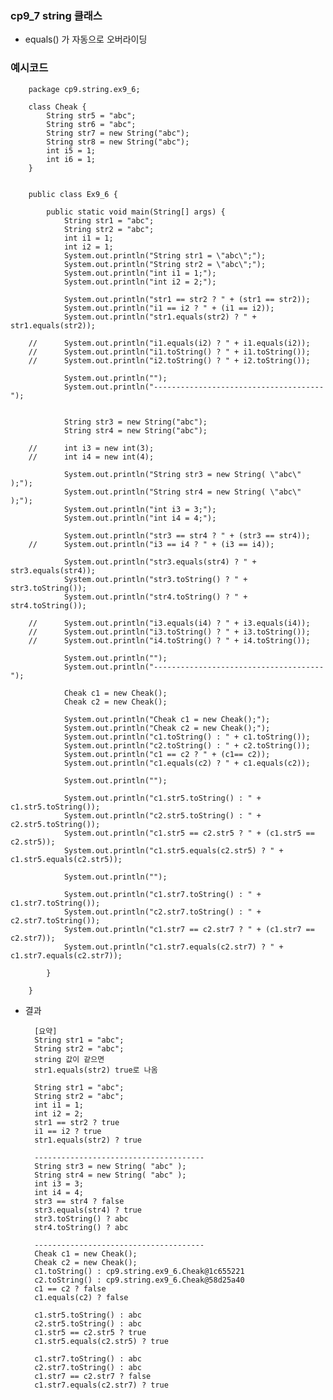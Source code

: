 ### cp9_7 string 클래스

- equals() 가 자동으로 오버라이딩

### 예시코드

        package cp9.string.ex9_6;

        class Cheak {
            String str5 = "abc";
            String str6 = "abc";
            String str7 = new String("abc");
            String str8 = new String("abc");
            int i5 = 1;
            int i6 = 1;
        }


        public class Ex9_6 {

            public static void main(String[] args) {
                String str1 = "abc";
                String str2 = "abc";
                int i1 = 1;
                int i2 = 1;
                System.out.println("String str1 = \"abc\";");
                System.out.println("String str2 = \"abc\";");
                System.out.println("int i1 = 1;");
                System.out.println("int i2 = 2;");

                System.out.println("str1 == str2 ? " + (str1 == str2));
                System.out.println("i1 == i2 ? " + (i1 == i2));
                System.out.println("str1.equals(str2) ? " + str1.equals(str2));

        //		System.out.println("i1.equals(i2) ? " + i1.equals(i2));
        //		System.out.println("i1.toString() ? " + i1.toString());
        //		System.out.println("i2.toString() ? " + i2.toString());

                System.out.println("");
                System.out.println("--------------------------------------");


                String str3 = new String("abc");
                String str4 = new String("abc");

        //		int i3 = new int(3);
        //		int i4 = new int(4);

                System.out.println("String str3 = new String( \"abc\" );");
                System.out.println("String str4 = new String( \"abc\" );");
                System.out.println("int i3 = 3;");
                System.out.println("int i4 = 4;");

                System.out.println("str3 == str4 ? " + (str3 == str4));
        //		System.out.println("i3 == i4 ? " + (i3 == i4));

                System.out.println("str3.equals(str4) ? " + str3.equals(str4));
                System.out.println("str3.toString() ? " + str3.toString());
                System.out.println("str4.toString() ? " + str4.toString());

        //		System.out.println("i3.equals(i4) ? " + i3.equals(i4));
        //		System.out.println("i3.toString() ? " + i3.toString());
        //		System.out.println("i4.toString() ? " + i4.toString());

                System.out.println("");
                System.out.println("--------------------------------------");

                Cheak c1 = new Cheak();
                Cheak c2 = new Cheak();

                System.out.println("Cheak c1 = new Cheak();");
                System.out.println("Cheak c2 = new Cheak();");
                System.out.println("c1.toString() : " + c1.toString());
                System.out.println("c2.toString() : " + c2.toString());
                System.out.println("c1 == c2 ? " + (c1== c2));
                System.out.println("c1.equals(c2) ? " + c1.equals(c2));

                System.out.println("");

                System.out.println("c1.str5.toString() : " + c1.str5.toString());
                System.out.println("c2.str5.toString() : " + c2.str5.toString());
                System.out.println("c1.str5 == c2.str5 ? " + (c1.str5 == c2.str5));
                System.out.println("c1.str5.equals(c2.str5) ? " + c1.str5.equals(c2.str5));

                System.out.println("");

                System.out.println("c1.str7.toString() : " + c1.str7.toString());
                System.out.println("c2.str7.toString() : " + c2.str7.toString());
                System.out.println("c1.str7 == c2.str7 ? " + (c1.str7 == c2.str7));
                System.out.println("c1.str7.equals(c2.str7) ? " + c1.str7.equals(c2.str7));

            }

        }

- 결과

        [요약]
        String str1 = "abc";
        String str2 = "abc";
        string 값이 같으면
        str1.equals(str2) true로 나옴

        String str1 = "abc";
        String str2 = "abc";
        int i1 = 1;
        int i2 = 2;
        str1 == str2 ? true
        i1 == i2 ? true
        str1.equals(str2) ? true

        --------------------------------------
        String str3 = new String( "abc" );
        String str4 = new String( "abc" );
        int i3 = 3;
        int i4 = 4;
        str3 == str4 ? false
        str3.equals(str4) ? true
        str3.toString() ? abc
        str4.toString() ? abc

        --------------------------------------
        Cheak c1 = new Cheak();
        Cheak c2 = new Cheak();
        c1.toString() : cp9.string.ex9_6.Cheak@1c655221
        c2.toString() : cp9.string.ex9_6.Cheak@58d25a40
        c1 == c2 ? false
        c1.equals(c2) ? false

        c1.str5.toString() : abc
        c2.str5.toString() : abc
        c1.str5 == c2.str5 ? true
        c1.str5.equals(c2.str5) ? true

        c1.str7.toString() : abc
        c2.str7.toString() : abc
        c1.str7 == c2.str7 ? false
        c1.str7.equals(c2.str7) ? true
